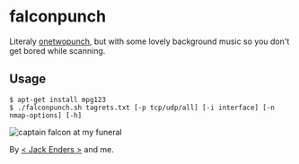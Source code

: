 # falconpunch

Literaly [onetwopunch](https://github.com/superkojiman/onetwopunch), but with some lovely background music so you don't get bored while scanning.

## Usage

```
$ apt-get install mpg123
$ ./falconpunch.sh tagrets.txt [-p tcp/udp/all] [-i interface] [-n nmap-options] [-h]
```

![captain falcon at my funeral](https://i.ytimg.com/vi/ymI_RhIEXYo/maxresdefault.jpg)

By [< Jack Enders >](https://github.com/JackEnders) and me.
